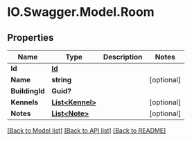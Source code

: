 # IO.Swagger.Model.Room
## Properties

Name | Type | Description | Notes
------------ | ------------- | ------------- | -------------
**Id** | [**Id**](Id.md) |  | 
**Name** | **string** |  | [optional] 
**BuildingId** | **Guid?** |  | 
**Kennels** | [**List&lt;Kennel&gt;**](Kennel.md) |  | [optional] 
**Notes** | [**List&lt;Note&gt;**](Note.md) |  | [optional] 

[[Back to Model list]](../README.md#documentation-for-models) [[Back to API list]](../README.md#documentation-for-api-endpoints) [[Back to README]](../README.md)

